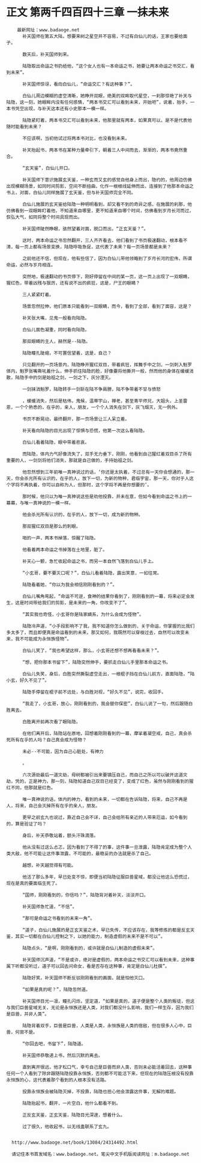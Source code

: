 # 正文 第两千四百四十三章 一抹未来
        最新网址：www.badaoge.net
          补天国师在第五大陆，想要来树之星空并不容易，不过有白仙儿的话，王家也要给面子。
      
          数天后，补天国师到来。
      
          陆隐取出命运之书扔给他，“这个女人也有一本命运之书，她要让两本命运之书交汇，看到未来”。
      
          补天国师惊讶，看向白仙儿，“命运交汇？有这种事？”。
      
          白仙儿周边模糊的虚空清晰，她睁开双眼，绝美的双眸取代星空，一刹那惊艳了补天与陆隐，这一刻，她眼眸内没有任何感情，“两本书交汇可以看到未来，开始吧”，说着，抬手，一本书凭空出现，与补天这本还有小史那本一模一样。
      
          陆隐紧盯着，两本书交汇可以看到未来，他那里就有两本，如果真可以，是不是代表他随时能看到未来？
      
          不应该啊，当初他试过将两本书对比，也没看到未来。
      
          补天抬起书，两本书在某种力量牵引下，朝着三人中间而去，渐渐的，两本书竟然重合。
      
          “玄天鉴”，白仙儿开口。
      
          补天国师下意识施展玄天鉴，一种玄而又玄的感觉自他身上而出，隐约的，他周边仿佛出现模糊场景，如同时间剪影，空间不断扭曲，化作一根根线延伸而出，连接到了他那本命运之书上，对面，白仙儿同样施展了玄天鉴，但与补天国师完全不同。
      
          白仙儿施展的玄天鉴给陆隐一种明明看到，却又看不到的奇异之感，在施展的刹那，他仿佛看到一双眼眸盯着他，不知道来自哪里，更不知道来自哪个时间，仿佛看到岁月长河而过，恢弘大气，如同将整个时间具现而出。
      
          补天国师陡然睁眼，骇然望着对面，脱口而出，“正玄天鉴？”。
      
          这时，两本命运之书忽然翻开，三人齐齐看去，他们看到了书页极速翻动，根本看不清，每一页上都有场景变换，陆隐呼吸急促，这代表了未来？每一页场景都是未来？
      
          之前他还不信，但现在，他有些信了，因为白仙儿带他领略到了岁月长河的宏伟，所谓命运，必然与岁月相连。
      
          突然地，极速翻动的书页停下，刚好停留在中间的某一页，这一页上出现了一双眼睛，猩红色，带着凶残与狠厉，还有说不出的疯狂，这是，尸王的眼睛？
      
          三人紧紧盯着。
      
          场景忽然拉伸，他们原本只能看到一双眼睛，而今，看到了全部，看到了面容，这是？
      
          补天张大嘴，见鬼一般看向陆隐。
      
          白仙儿面色凝重，同时看向陆隐。
      
          那双眼睛的主人，赫然是--陆隐。
      
          陆隐瞳孔陡缩，不可置信望着，这是，自己？
      
          只见翻开的一页场景内，陆隐睁开猩红双目，带着疯狂，挥舞手中之剑，一剑刺入魁罗体内，魁罗张嘴嘶吼着什么，伸手抓住陆隐的脸，好像要将他撕开一般，然而他的身体在缓缓消散，陆隐手中的剑是始祖之剑，一剑之下，灰分湮灭。
      
          一剑抹消魁罗，陆隐转手一剑斩在陆不争肩膀，陆不争带着不甘与愤怒
      
          ，缓缓消失，然后是枯伟，鬼候，温蒂宇山，禅老，甚至青平师兄，大姐头，上圣雷恩，一个个熟悉的，在乎的，亲人，朋友，一个个人消失在剑下，灰飞烟灭，无一例外。
      
          书页不断晃动，最终翻开，那一页场景让三人呆立着。
      
          补天看向陆隐的目光出现了惊惧与恐慌，他第一次这么看陆隐。
      
          白仙儿看着陆隐，眼中带着悲哀。
      
          而陆隐，体内力气好像流失了，双手无力垂下，刚刚，他看到自己猩红着双目杀了所有重要的人，一剑剑将他们消失，那就是自己做的，手持始祖之剑。
      
          他忽然想到三年前唯一真神说过的话，‘你还是太执着，不过总有一天你会想通的，那一天，你会杀光所有认识的，在乎的人，放下一切，为新的物种，君临宇宙，那一天，你对于人这个字将不再执着，你可以自称为人，但那时，这个字将不再是你想要的’。
      
          那时候，他只以为唯一真神说这些是劝他投靠，并未在意，但如今看到命运之书上的一幕幕，与唯一真神说的一模一样。
      
          他会杀光所有认识的，在乎的人，放下一切，成为新的物种。
      
          那双猩红双目是那么的刺眼。
      
          啪的一声，两本书掉落，惊醒了陆隐。
      
          他看着两本命运之书掉落在土地里，脏了。
      
          补天心一颤，急忙收起命运之书，而另一本自然飞落到白仙儿手上。
      
          “小玄哥，要不要灭口呢？”，白仙儿看着陆隐，露出笑意，一如往常。
      
          陆隐看着她，“你以为我会相信刚刚看到的？”。
      
          白仙儿嘴角弯起，“命运不可逆，食神的结果你看到了，刚刚看到的一幕，将来必定会发生，这是时间带给我们的剪影，是未来的一角，你改变不了”。
      
          “其实我也奇怪，小玄哥你是陆家嫡系，为什么会成为怪物”。
      
          陆隐冷声道，“小手段影响不了我，我不知道你怎么做到的，关于命运，你掌握的比我们多太多了，而且即便真是命运看到的未来，那又如何，我既然可以穿梭过去，自然可以改变未来，我不可能成为永恒族怪物”。
      
          白仙儿笑了，“我也希望这样，那么，小玄哥还想不想再看看未来？”。
      
          “想，把你那本书留下”，陆隐突然伸手，要抓走白仙儿手里那本命运之书。
      
          白仙儿失笑，身后，白胜突然撕裂虚空走出，一根棍子挡在白仙儿前方，直面陆隐，“陆小玄，好久不见了”。
      
          陆隐手停留在棍子前不远处，与白胜对视，“好久不见”，说完，收回手。
      
          “我走了，小玄哥，放心，刚刚看到的，我会替你保密”，白仙儿说了一句，然后跟随白胜离去。
      
          白胜离开前再次看了眼陆隐。
      
          在他们离开后，陆隐站在原地，回想着刚刚看到的一幕，摩挲着凝空戒，自己，真会杀死所有在乎的人吗？自己真会成为怪物？
      
          未必--不可能，因为自己心脏处，有神力
      
          。
      
          六次源劫最后一道灾劫，母树都被引出来要镇压自己，而自己之所以可以破开这道灾劫，凭的，正是神力，那一刻，陆隐知道自己双目已经变了，变成了红色，虽然与刚刚看到的猩红不同，但那就是红色。
      
          唯一真神说的话，体内的神力，看到的未来，一切都在告诉陆隐，将来，自己不再是人，将来，自己会灭掉所有在乎的亲人，朋友。
      
          更早之前玄九也说过，靠近自己会不详，自己会给所有亲近的人带来厄运，如今看到的，算是验证了吗？
      
          身后，补天恭敬站着，额头汗珠滴落。
      
          他从没有过这么忐忑，因为看到了不得了的事，这件事一旦泄露，陆隐肯定成为整个人类大敌，他不可能让这件事泄露，不可能的，最稳妥的办法就是杀了自己。
      
          越想，补天越觉得有可能。
      
          他活了那么多年，早已处变不惊，即便当初陆隐征服巨兽星域，都没让他这么恐慌过，现在是真的要面临生死了。
      
          “国师，刚刚看到的，你信吗？”，陆隐背对着补天，淡淡开口。
      
          补天国师急忙道，“不信”。
      
          “那可是命运之书看到的未来一角”。
      
          “道子，白仙儿施展的是正玄天鉴之术，早已失传，不应该存在，我等修炼的都是反玄天鉴，其实一切都在白仙儿控制之下，以她的能力，制造虚假的未来不是不可以”。
      
          陆隐点头，“是啊，刚刚看到的，或许就是白仙儿制造的虚假未来”。
      
          补天国师沉声道，“不是或许，绝对是虚假的，两本命运之书交汇可以看到未来，这种事属下听都没听过，道子可以回去问命女，看是否存在这种事，肯定是白仙儿杜撰”。
      
          陆隐好笑，补天国师不断反驳刚刚看到的画面，就是怕他灭口。
      
          “如果是真的呢？”，陆隐忽然道。
      
          补天国师目光一凛，瞳孔闪烁，坚定道，“如果是真的，道子便是整个人类的叛徒，但这与我们巨兽星域无关，无论是永恒族还是人类，对我们都没什么影响，我们一样生存，因为我们是巨兽，并非人类”。
      
          陆隐背着双手，巨兽是巨兽，人类是人类，永恒族是人类的宿敌，但在很多人心中，巨兽，何尝不是。
      
          “你回去吧，书留下”，陆隐道。
      
          补天国师恭敬递上书，然后沉默的离去。
      
          直到离开很远，他才松口气，幸亏自己是巨兽而非人类，否则未必能活着回去，这种事任何一个人看到了除非跟随陆隐投靠永恒族，否则都不可能活下来，但现在的陆隐压根没有投靠永恒族的心，这代表着那个看到的人根本没有活路。
      
          投靠永恒族会被陆隐灭掉，不投靠，陆隐也担心他会泄露这件事，无解的难题。
      
          陆隐抬起书，翻开，一片空白，他什么都看不到。
      
          正反玄天鉴，正玄天鉴，陆隐目光深邃，想着什么。
      
          过了很久，他收起书，以无线蛊联系了玄九。
      
      
      http://www.badaoge.net/book/13084/24314492.html
      
      请记住本书首发域名：www.badaoge.net。笔尖中文手机版阅读网址：m.badaoge.net